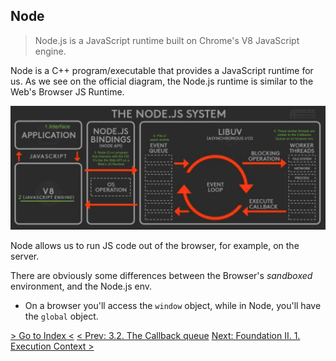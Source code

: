 ## Node

> Node.js is a JavaScript runtime built on Chrome's V8 JavaScript engine.

Node is a C++ program/executable that provides a JavaScript runtime for us.
As we see on the official diagram, the Node.js runtime is similar to the Web's Browser JS Runtime.

![Node.js Runtime Diagram](../resources/node-runtime-diagram.png)

Node allows us to run JS code out of the browser, for example, on the server.

There are obviously some differences between the Browser's _sandboxed_ environment, and the Node.js env.

- On a browser you'll access the `window` object, while in Node, you'll have the `global` object.

[> Go to Index <](../README.md)
[< Prev: 3.2. The Callback queue](./the-callback-queue.md)
[Next: Foundation II. 1. Execution Context >](./execution-context.md)
